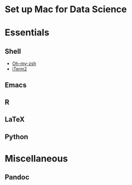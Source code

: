 Set up Mac for Data Science
================

# Essentials

## Shell

- [Oh-my-zsh](https://ohmyz.sh)
- [iTerm2](https://iterm2.com)

## Emacs

## R

## LaTeX

## Python

# Miscellaneous

## Pandoc
